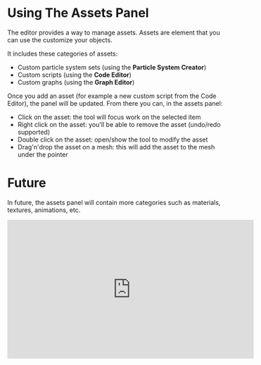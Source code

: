 # Using The Assets Panel

The editor provides a way to manage assets. Assets are element that you can use the customize your objects.

It includes these categories of assets:
* Custom particle system sets (using the **Particle System Creator**)
* Custom scripts (using the **Code Editor**)
* Custom graphs (using the **Graph Editor**)

Once you add an asset (for example a new custom script from the Code Editor), the panel will be updated. From there you can, in the assets panel:
* Click on the asset: the tool will focus work on the selected item
* Right click on the asset: you'll be able to remove the asset (undo/redo supported)
* Double click on the asset: open/show the tool to modify the asset
* Drag'n'drop the asset on a mesh: this will add the asset to the mesh under the pointer

# Future
In future, the assets panel will contain more categories such as materials, textures, animations, etc.

<iframe width="560" height="315" src="https://www.youtube.com/embed/TaMeFlUfqdE" frameborder="0" allow="autoplay; encrypted-media" allowfullscreen></iframe>
